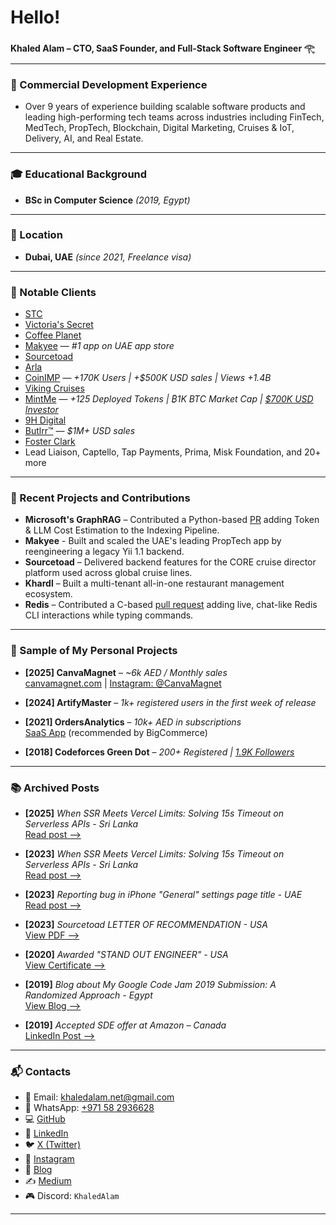 # Hello!

**Khaled Alam – CTO, SaaS Founder, and Full-Stack Software Engineer 𓂀**

---

### 📌 Commercial Development Experience

- Over 9 years of experience building scalable software products and leading high-performing tech teams across industries including FinTech, MedTech, PropTech, Blockchain, Digital Marketing, Cruises & IoT, Delivery, AI, and Real Estate.

---

### 🎓 Educational Background

- **BSc in Computer Science** _(2019, Egypt)_

---

### 📍 Location

- **Dubai, UAE** _(since 2021, Freelance visa)_

---

### 💼 Notable Clients

- [STC](https://stc.com.sa)
- [Victoria's Secret](https://www.victoriassecret.ae/en/pink)
- [Coffee Planet](https://www.coffeeplanet.com)
- [Makyee](https://makyee.com) — _#1 app on UAE app store_
- [Sourcetoad](https://ondeck.sourcetoad.com/cruise-director-platform)
- [Arla](https://www.arla.com)
- [CoinIMP](https://www.coinimp.com) — _+170K Users | +$500K USD sales | Views +1.4B_
- [Viking Cruises](https://www.vikingrivercruises.com)
- [MintMe](https://www.mintme.com) — _+125 Deployed Tokens | ₿1K BTC Market Cap | [$700K USD Investor](https://x.com/Wyll_BBK/status/1461775068393099272)_
- [9H Digital](https://9hdigital.com)
- [Butlrr™](https://butlrr.leadliaison.com) — _$1M+ USD sales_
- [Foster Clark](https://fosterclark.com)
- Lead Liaison, Captello, Tap Payments, Prima, Misk Foundation, and 20+ more

---

### 🚀 Recent Projects and Contributions
- **Microsoft's GraphRAG** – Contributed a Python-based [PR](https://github.com/microsoft/graphrag/pull/1917) adding Token & LLM Cost Estimation to the Indexing Pipeline.
- **Makyee** - Built and scaled the UAE's leading PropTech app by reengineering a legacy Yii 1.1 backend.
- **Sourcetoad** – Delivered backend features for the CORE cruise director platform used across global cruise lines.
- **Khardl** – Built a multi-tenant all-in-one restaurant management ecosystem.
- **Redis** – Contributed a C-based [pull request](https://github.com/redis/redis/pull/12215) adding live, chat-like Redis CLI interactions while typing commands.

---

### 🧪 Sample of My Personal Projects

- **[2025] CanvaMagnet** – _~6k AED / Monthly sales_  
  [canvamagnet.com](https://canvamagnet.com) | [Instagram: @CanvaMagnet](https://www.instagram.com/canvamagnet/)
  
- **[2024] ArtifyMaster** – _1k+ registered users in the first week of release_

- **[2021] OrdersAnalytics** – _10k+ AED in subscriptions_  
  [SaaS App](https://orders-analytics.enhancemystore.com) (recommended by BigCommerce)

- **[2018] Codeforces Green Dot** – _200+ Registered | [1.9K Followers](https://facebook.com/cfgreendot)_

---

### 📚 Archived Posts

- **[2025]** _When SSR Meets Vercel Limits: Solving 15s Timeout on Serverless APIs - Sri Lanka_  
  [Read post ⟶](https://blog.khaledalam.net/set-maxduration-of-vercel-serverless-functions-execution-duration-limit/)

- **[2023]** _When SSR Meets Vercel Limits: Solving 15s Timeout on Serverless APIs - Sri Lanka_  
  [Read post ⟶](https://blog.khaledalam.net/set-maxduration-of-vercel-serverless-functions-execution-duration-limit/)
  
- **[2023]** _Reporting bug in iPhone "General" settings page title - UAE_  
  [Read post ⟶](https://blog.khaledalam.net/bug-in-iphone-general-settings-page-title)

- **[2023]** _Sourcetoad LETTER OF RECOMMENDATION - USA_  
  [View PDF ⟶](https://drive.google.com/file/d/1WvkaYIlz_dvkzNJkBdHivdGikzLb-v_v/view)

- **[2020]** _Awarded "STAND OUT ENGINEER" - USA_  
  [View Certificate ⟶](https://drive.google.com/file/d/1pzWdXmiGd3m8WLjh6Zc7ZkAYxb-VLx3r/view)

- **[2019]** _Blog about My Google Code Jam 2019 Submission: A Randomized Approach - Egypt_  
  [View Blog ⟶](https://codeforces.com/blog/entry/66444)

- **[2019]** _Accepted SDE offer at Amazon – Canada_  
  [LinkedIn Post ⟶](https://www.linkedin.com/posts/khaledalam_%F0%9D%97%A0%F0%9D%98%86-%F0%9D%97%9F%F0%9D%97%AE%F0%9D%98%80%F0%9D%98%81-%F0%9D%97%A3%F0%9D%97%BC%F0%9D%98%80%F0%9D%98%81-%F0%9D%97%B6%F0%9D%97%BB-%F0%9D%9F%AE%F0%9D%9F%AC%F0%9D%9F%AD%F0%9D%9F%B5-i-activity-6617748836062380032-t1aY/)

---

### 📬 Contacts

- 📧 Email: [khaledalam.net@gmail.com](mailto:khaledalam.net@gmail.com)  
- 📱 WhatsApp: [+971 58 2936628](http://wa.me/+971582936628)  
- 💻 [GitHub](https://github.com/khaledalam)  
- 💼 [LinkedIn](https://linkedin.com/in/khaledalam)  
- 🐦 [X (Twitter)](https://x.com/khaledalamxyz)  
- 📸 [Instagram](https://instagram.com/khaledalamxyz)  
- 📝 [Blog](https://blog.khaledalam.net) 
- ✍️ [Medium](https://khaledalam.medium.com)
- 🎮 Discord: `KhaledAlam`

---
